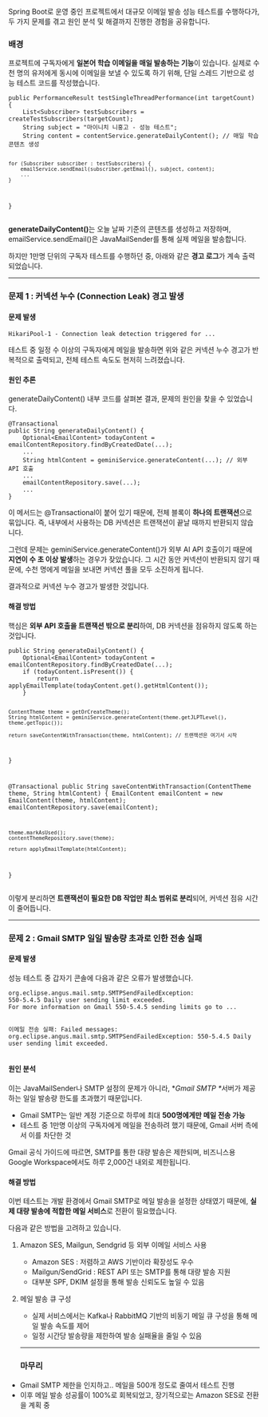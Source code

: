 <p><img alt="" src="https://velog.velcdn.com/images/jelog_131/post/2ff9a26d-04f2-4537-9ae5-a1d609d7e747/image.png" /></p>
<p>Spring Boot로 운영 중인 프로젝트에서 대규모 이메일 발송 성능 테스트를 수행하다가, 두 가지 문제를 겪고 원인 분석 및 해결까지 진행한 경험을 공유합니다.</p>
<h3 id="배경">배경</h3>
<p>프로젝트에 구독자에게 <strong>일본어 학습 이메일을 매일 발송하는 기능</strong>이 있습니다.
실제로 수천 명의 유저에게 동시에 이메일을 보낼 수 있도록 하기 위해, 단일 스레드 기반으로 성능 테스트 코드를 작성했습니다.</p>
<pre><code class="language-java">public PerformanceResult testSingleThreadPerformance(int targetCount) {
    List&lt;Subscriber&gt; testSubscribers = createTestSubscribers(targetCount);
    String subject = &quot;마이니치 니홍고 - 성능 테스트&quot;;
    String content = contentService.generateDailyContent(); // 매일 학습 콘텐츠 생성

    for (Subscriber subscriber : testSubscribers) {
        emailService.sendEmail(subscriber.getEmail(), subject, content);
        ...
    }
}</code></pre>
<p><strong>generateDailyContent()</strong>는 오늘 날짜 기준의 콘텐츠를 생성하고 저장하며, emailService.sendEmail()은 JavaMailSender를 통해 실제 메일을 발송합니다.</p>
<p>하지만 1만명 단위의 구독자 테스트를 수행하던 중, 아래와 같은 <strong>경고 로그</strong>가 계속 출력되었습니다.</p>
<hr />
<h3 id="문제-1--커넥션-누수-connection-leak-경고-발생">문제 1 : 커넥션 누수 (Connection Leak) 경고 발생</h3>
<h4 id="문제-발생">문제 발생</h4>
<pre><code class="language-text">HikariPool-1 - Connection leak detection triggered for ... </code></pre>
<p>테스트 중 일정 수 이상의 구독자에게 메일을 발송하면 위와 같은 커넥션 누수 경고가 반복적으로 출력되고, 전체 테스트 속도도 현저히 느려졌습니다.</p>
<h4 id="원인-추론">원인 추론</h4>
<p>generateDailyContent() 내부 코드를 살펴본 결과, 문제의 원인을 찾을 수 있었습니다.</p>
<pre><code class="language-java">@Transactional
public String generateDailyContent() {
    Optional&lt;EmailContent&gt; todayContent = emailContentRepository.findByCreatedDate(...);
    ...
    String htmlContent = geminiService.generateContent(...); // 외부 API 호출
    ...
    emailContentRepository.save(...);
    ...
}</code></pre>
<p>이 메서드는 @Transactional이 붙어 있기 때문에, 전체 블록이 <strong>하나의 트랜잭션</strong>으로 묶입니다.
즉, 내부에서 사용하는 DB 커넥션은 트랜잭션이 끝날 때까지 반환되지 않습니다.</p>
<p>그런데 문제는 geminiService.generateContent()가 외부 AI API 호출이기 때문에 <strong>지연이 수 초 이상 발생</strong>하는 경우가 잦았습니다. 그 시간 동안 커넥션이 반환되지 않기 때문에, 수천 명에게 메일을 보내면 커넥션 풀을 모두 소진하게 됩니다.</p>
<p>결과적으로 커넥션 누수 경고가 발생한 것입니다.</p>
<h4 id="해결-방법">해결 방법</h4>
<p>핵심은 <strong>외부 API 호출을 트랜잭션 밖으로 분리</strong>하여, DB 커넥션을 점유하지 않도록 하는 것입니다.</p>
<pre><code class="language-java">public String generateDailyContent() {
    Optional&lt;EmailContent&gt; todayContent = emailContentRepository.findByCreatedDate(...);
    if (todayContent.isPresent()) {
        return applyEmailTemplate(todayContent.get().getHtmlContent());
    }

    ContentTheme theme = getOrCreateTheme();
    String htmlContent = geminiService.generateContent(theme.getJLPTLevel(), theme.getTopic());

    return saveContentWithTransaction(theme, htmlContent); // 트랜잭션은 여기서 시작
}

@Transactional
public String saveContentWithTransaction(ContentTheme theme, String htmlContent) {
    EmailContent emailContent = new EmailContent(theme, htmlContent);
    emailContentRepository.save(emailContent);

    theme.markAsUsed();
    contentThemeRepository.save(theme);

    return applyEmailTemplate(htmlContent);
}</code></pre>
<p>이렇게 분리하면 <strong>트랜잭션이 필요한 DB 작업만 최소 범위로 분리</strong>되어, 커넥션 점유 시간이 줄어듭니다.</p>
<hr />
<h3 id="문제-2--gmail-smtp-일일-발송량-초과로-인한-전송-실패">문제 2 : Gmail SMTP 일일 발송량 초과로 인한 전송 실패</h3>
<h4 id="문제-발생-1">문제 발생</h4>
<p>성능 테스트 중 갑자기 콘솔에 다음과 같은 오류가 발생했습니다.</p>
<pre><code class="language-text">org.eclipse.angus.mail.smtp.SMTPSendFailedException: 
550-5.4.5 Daily user sending limit exceeded. 
For more information on Gmail 550-5.4.5 sending limits go to ...

이메일 전송 실패: Failed messages: org.eclipse.angus.mail.smtp.SMTPSendFailedException: 550-5.4.5 Daily user sending limit exceeded.</code></pre>
<h4 id="원인-분석">원인 분석</h4>
<p>이는 JavaMailSender나 SMTP 설정의 문제가 아니라, *<em>Gmail SMTP *</em>서버가 제공하는 일일 발송량 한도를 초과했기 때문입니다.</p>
<ul>
<li>Gmail SMTP는 일반 계정 기준으로 하루에 최대 <strong>500명에게만 메일 전송 가능</strong></li>
<li>테스트 중 1만명 이상의 구독자에게 메일을 전송하려 했기 때문에, Gmail 서버 측에서 이를 차단한 것</li>
</ul>
<p>Gmail 공식 가이드에 따르면, SMTP를 통한 대량 발송은 제한되며, 비즈니스용 Google Workspace에서도 하루 2,000건 내외로 제한됩니다.</p>
<h4 id="해결-방법-1">해결 방법</h4>
<p>이번 테스트는 개발 환경에서 Gmail SMTP로 메일 발송을 설정한 상태였기 때문에, <strong>실제 대량 발송에 적합한 메일 서비스</strong>로 전환이 필요했습니다.</p>
<p>다음과 같은 방법을 고려하고 있습니다.</p>
<ol>
<li><p>Amazon SES, Mailgun, Sendgrid 등 외부 이메일 서비스 사용</p>
<ul>
<li>Amazon SES : 저렴하고 AWS 기반이라 확장성도 우수</li>
<li>Mailgun/SendGrid : REST API 또는 SMTP를 통해 대량 발송 지원</li>
<li>대부분 SPF, DKIM 설정을 통해 발송 신뢰도도 높일 수 있음</li>
</ul>
</li>
<li><p>메일 발송 큐 구성</p>
<ul>
<li>실제 서비스에서는 Kafka나 RabbitMQ 기반의 비동기 메일 큐 구성을 통해 메일 발송 속도를 제어</li>
<li>일정 시간당 발송량을 제한하여 발송 실패율을 줄일 수 있음</li>
</ul>
<hr />
<h3 id="마무리">마무리</h3>
</li>
</ol>
<ul>
<li>Gmail SMTP 제한을 인지하고.. 메일을 500개 정도로 줄여서 테스트 진행</li>
<li>이후 메일 발송 성공률이 100%로 회복되었고, 장기적으로는 Amazon SES로 전환을 계획 중</li>
</ul>